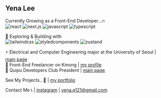## Yena Lee

Currently Growing as a Front-End Developer...🔥<br>
<img alt="react" src ="https://img.shields.io/badge/react-61DAFB.svg?&style=for-the-badge&logo=react&logoColor=white"/> 
<img alt="next.js" src ="https://img.shields.io/badge/next.js-000000.svg?&style=for-the-badge&logo=next.js&logoColor=white"/> 
<img alt="javascript" src ="https://img.shields.io/badge/javascript-F7DF1E.svg?&style=for-the-badge&logo=javascript&logoColor=white"/> 
<img alt="typescript" src ="https://img.shields.io/badge/typescript-3178C6.svg?&style=for-the-badge&logo=typescript&logoColor=white"/> 

🚀 Exploring & Building with  
<img alt="tailwindcss" src ="https://img.shields.io/badge/tailwindcss-06B6D4.svg?&style=for-the-badge&logo=tailwindcss&logoColor=white"/> 
<img alt="styledcomponents" src ="https://img.shields.io/badge/styledcomponents-DB7093.svg?&style=for-the-badge&logo=styled-components&logoColor=white"/>
<img alt="zustand" src ="https://img.shields.io/badge/zustand-%2320232a.svg?style=for-the-badge&logo=react&logoColor=%2361DAFB"/>

⚡ Electrical and Computer Engineering major at the University of Seoul | <a href="https://engineering.uos.ac.kr/engineering/depart/ecehp/introduct.do">main page</a><br>
🏡 Front-End Freelancer on Kmong | <a href="https://kmong.com/gig/553584">my profile</a><br>
🌟 Quipu Developers Club President | <a href="https://quipu.uos.ac.kr/">main page</a><br>

See My Projects...👋 | <a href="https://yenaley.github.io/">my portfolio</a><br>

Contact Me 📞 | <a href="https://www.instagram.com/2ye._na/">instagram</a> | <a href="mailto:yena.e121@gmail.com">yena.e121@gmail.com</a>
